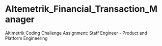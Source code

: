 # Altemetrik_Financial_Transaction_Manager
Altimetrik Coding Challenge Assignment: Staff Engineer - Product and Platform Engineering

